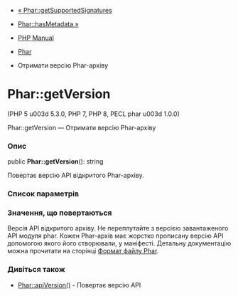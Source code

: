 - [« Phar::getSupportedSignatures](phar.getsupportedsignatures.md)
- [Phar::hasMetadata »](phar.hasmetadata.md)

- [PHP Manual](index.md)
- [Phar](class.phar.md)
- Отримати версію Phar-архіву

# Phar::getVersion

(PHP 5 u003d 5.3.0, PHP 7, PHP 8, PECL phar u003d 1.0.0)

Phar::getVersion — Отримати версію Phar-архіву

### Опис

public **Phar::getVersion**(): string

Повертає версію API відкритого Phar-архіву.

### Список параметрів

### Значення, що повертаються

Версія API відкритого архіву. Не переплутайте з версією завантаженого API
модуля phar. Кожен Phar-архів має жорстко прописану версію API
допомогою якого його створювали, у маніфесті. Детальну документацію
можна прочитати на сторінці [Формат файлу Phar](phar.fileformat.md).

### Дивіться також

- [Phar::apiVersion()](phar.apiversion.md) - Повертає версію API
